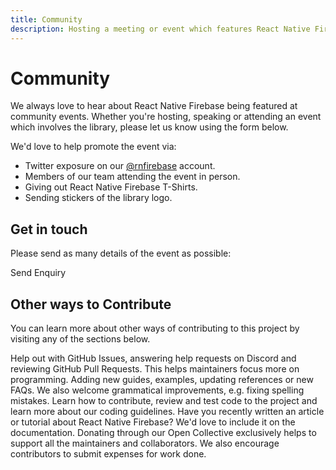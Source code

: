 ```yaml
---
title: Community
description: Hosting a meeting or event which features React Native Firebase? Let us know and we may be able to send some goodies or attend.
---
```


# Community

We always love to hear about React Native Firebase being featured at community events. Whether you're
hosting, speaking or attending an event which involves the library, please let us know using the form below.

We'd love to help promote the event via:

- Twitter exposure on our [@rnfirebase](https://twitter.com/rnfirebase) account.
- Members of our team attending the event in person.
- Giving out React Native Firebase T-Shirts.
- Sending stickers of the library logo.

## Get in touch

Please send as many details of the event as possible:

<Form 
    name="community"
    success="Thanks, we aim to respond to all enquiries within 48 hours."
    required={['name', 'email', 'type', 'event', 'details']}
>
    <FormInput 
        name="name"
        label="Name"
    />
    <FormInput 
        name="email"
        label="Email Address"
    />
    <FormSelect 
        name="type"
        label="Your role"
    >
        <FormSelectOption value="host" label="Event Host" />
        <FormSelectOption value="speaker" label="Event Speaker" />
        <FormSelectOption value="attendee" label="Event Attendee" />
    </FormSelect>
    <FormInput 
        name="event"
        label="Event Name"
    />
    <FormTextArea 
        name="details"
        label="Event Details"
        placeholder="Please include details such as location, date, time, talk and anything else related to the event"
    />
    <FormSubmit>
        Send Enquiry
    </FormSubmit>
</Form>

## Other ways to Contribute

You can learn more about other ways of contributing to this project by visiting any of the sections below.

<Grid columns="2">
	<Block
		icon="error_outline"
		color="#2196f3"
		title="Issues, PRs & Project Management"
		to="/contributing/issues-prs-pm"
	>
		Help out with GitHub Issues, answering help requests on Discord and reviewing GitHub Pull Requests. This helps maintainers focus more on programming.
	</Block>
	<Block
		icon="library_books"
		color="#ffc107"
		title="Documentation"
		to="/contributing/documentation"
	>
		Adding new guides, examples, updating references or new FAQs. We also welcome grammatical improvements, e.g. fixing spelling mistakes.
	</Block>
	<Block
		icon="code"
		color="#673ab7"
		title="Code, Testing & Review"
		to="/contributing/code-testing-review"
	>
		Learn how to contribute, review and test code to the project and learn more about our coding guidelines.
	</Block>
	<Block
		icon="edit"
		color="#673ab7"
		title="Marketing & Content"
		to="/contributing/marketing-content"
	>
		Have you recently written an article or tutorial about React Native Firebase? We'd love to include it on the documentation.
	</Block>
	<Block
		icon="attach_money"
		color="#ffeb3b"
		title="Donations & Expenses"
		to="/contributing/donations-expenses"
	>
		Donating through our Open Collective exclusively helps to support all the maintainers and collaborators. We also encourage contributors to submit expenses for work done.
	</Block>
</Grid>
